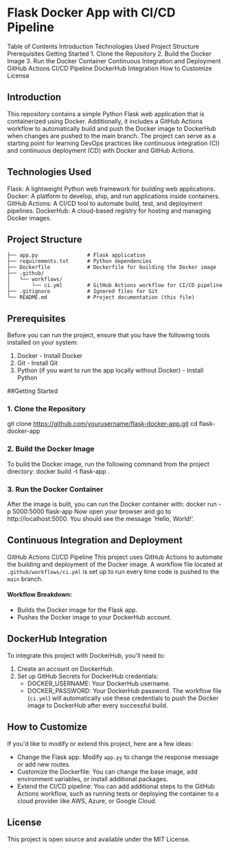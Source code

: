 # Flask Docker App with CI/CD Pipeline


Table of Contents
Introduction
Technologies Used
Project Structure
Prerequisites
Getting Started
    1. Clone the Repository
    2. Build the Docker Image
    3. Run the Docker Container
Continuous Integration and Deployment
    GitHub Actions CI/CD Pipeline
    DockerHub Integration
How to Customize
License

## Introduction
This repository contains a simple Python Flask web application that is containerized using Docker. Additionally, it includes a GitHub Actions workflow to automatically build and push the Docker image to DockerHub when changes are pushed to the main branch.
The project can serve as a starting point for learning DevOps practices like continuous integration (CI) and continuous deployment (CD) with Docker and GitHub Actions.

## Technologies Used
Flask: A lightweight Python web framework for building web applications.
Docker: A platform to develop, ship, and run applications inside containers.
GitHub Actions: A CI/CD tool to automate build, test, and deployment pipelines.
DockerHub: A cloud-based registry for hosting and managing Docker images.

## Project Structure
```.
├── app.py                # Flask application
├── requirements.txt      # Python dependencies
├── Dockerfile            # Dockerfile for building the Docker image
├── .github/
│   └── workflows/
│       └── ci.yml        # GitHub Actions workflow for CI/CD pipeline
├── .gitignore            # Ignored files for Git
└── README.md             # Project documentation (this file)
```

## Prerequisites
Before you can run the project, ensure that you have the following tools installed on your system:
1. Docker - Install Docker
2. Git - Install Git
3. Python (if you want to run the app locally without Docker) - Install Python

##Getting Started
### 1. Clone the Repository
git clone https://github.com/yourusername/flask-docker-app.git
cd flask-docker-app

### 2. Build the Docker Image
To build the Docker image, run the following command from the project directory:
docker build -t flask-app .

### 3. Run the Docker Container
After the image is built, you can run the Docker container with:
docker run -p 5000:5000 flask-app
Now open your browser and go to http://localhost:5000. You should see the message 'Hello, World!'.

## Continuous Integration and Deployment
GitHub Actions CI/CD Pipeline
This project uses GitHub Actions to automate the building and deployment of the Docker image. A workflow file located at `.github/workflows/ci.yml` is set up to run every time code is pushed to the `main` branch.
#### Workflow Breakdown:
- Builds the Docker image for the Flask app.
- Pushes the Docker image to your DockerHub account.

## DockerHub Integration
To integrate this project with DockerHub, you'll need to:
1. Create an account on DockerHub.
2. Set up GitHub Secrets for DockerHub credentials:
   - DOCKER_USERNAME: Your DockerHub username.
   - DOCKER_PASSWORD: Your DockerHub password.
The workflow file (`ci.yml`) will automatically use these credentials to push the Docker image to DockerHub after every successful build.

## How to Customize
If you'd like to modify or extend this project, here are a few ideas:
- Change the Flask app: Modify `app.py` to change the response message or add new routes.
- Customize the Dockerfile: You can change the base image, add environment variables, or install additional packages.
- Extend the CI/CD pipeline: You can add additional steps to the GitHub Actions workflow, such as running tests or deploying the container to a cloud provider like AWS, Azure, or Google Cloud.

## License
This project is open source and available under the MIT License.
